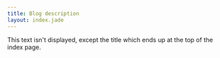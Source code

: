 ```yaml
---
title: Blog description
layout: index.jade
---
```


This text isn't displayed, except the title which ends up at the top of the index page.

